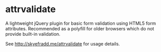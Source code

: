 # attrvalidate

A lightweight jQuery plugin for basic form validation using HTML5 form attributes. Recommended as a polyfill for older browsers which do not provide built-in validation.

See http://skyefradd.me/attrvalidate for usage details.

